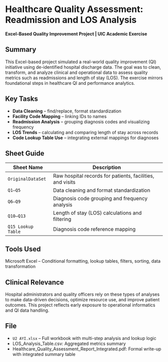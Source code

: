 # Healthcare Quality Assessment: Readmission and LOS Analysis  
**Excel-Based Quality Improvement Project | UIC Academic Exercise**

## Summary  
This Excel-based project simulated a real-world quality improvement (QI) initiative using de-identified hospital discharge data. The goal was to clean, transform, and analyze clinical and operational data to assess quality metrics such as readmissions and length of stay (LOS). The exercise mirrors foundational steps in healthcare QI and performance analytics.

## Key Tasks  
- **Data Cleaning** – find/replace, format standardization  
- **Facility Code Mapping** – linking IDs to names  
- **Readmission Analysis** – grouping diagnosis codes and visualizing frequency  
- **LOS Trends** – calculating and comparing length of stay across records  
- **Code Lookup Table Use** – integrating external mappings for diagnoses

## Sheet Guide  
| Sheet Name         | Description |
|--------------------|-------------|
| `OriginalDataSet`  | Raw hospital records for patients, facilities, and visits |
| `Q1–Q5`            | Data cleaning and format standardization |
| `Q6–Q9`            | Diagnosis code grouping and frequency analysis |
| `Q10–Q13`          | Length of stay (LOS) calculations and filtering |
| `Q15 Lookup Table` | Diagnosis code reference mapping |

## Tools Used  
Microsoft Excel – Conditional formatting, lookup tables, filters, sorting, data transformation

## Clinical Relevance  
Hospital administrators and quality officers rely on these types of analyses to make data-driven decisions, optimize resource use, and improve patient outcomes. This project reflects early exposure to operational informatics and QI data handling.

## File  
- `U2 AYI.xlsx` – Full workbook with multi-step analysis and lookup logic
- LOS_Analysis_Table.csv: Aggregated metrics summary
- Healthcare_Quality_Assessment_Report_Integrated.pdf: Formal write-up with integrated summary table
